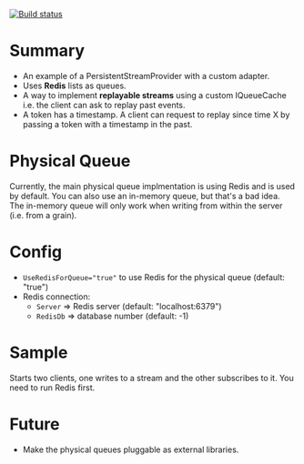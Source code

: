 [![Build status](https://ci.appveyor.com/api/projects/status/ip5irt07j6hr7b6v?svg=true)](https://ci.appveyor.com/project/amamh/orleans-pipestreamprovider)

# Summary
- An example of a PersistentStreamProvider with a custom adapter.
- Uses **Redis** lists as queues.
- A way to implement **replayable streams** using a custom IQueueCache i.e. the client can ask to replay past events.
- A token has a timestamp. A client can request to replay since time X by passing a token with a timestamp in the past.

# Physical Queue
Currently, the main physical queue implmentation is using Redis and is used by default. You can also use an in-memory queue, but that's a bad idea.
The in-memory queue will only work when writing from within the server (i.e. from a grain).

# Config
- `UseRedisForQueue="true"` to use Redis for the physical queue (default: "true")
- Redis connection:
    - `Server` => Redis server (default: "localhost:6379")  
    - `RedisDb` => database number (default: -1)

# Sample
Starts two clients, one writes to a stream and the other subscribes to it.
You need to run Redis first.

# Future
- Make the physical queues pluggable as external libraries.